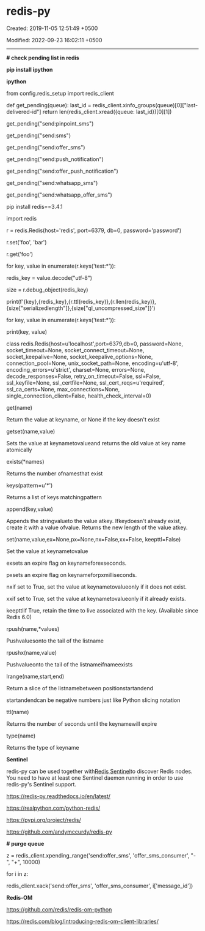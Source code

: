 # redis-py

Created: 2019-11-05 12:51:49 +0500

Modified: 2022-09-23 16:02:11 +0500

---

**# check pending list in redis**

**pip install ipython**

**ipython**

from config.redis_setup import redis_client

def get_pending(queue):
last_id = redis_client.xinfo_groups(queue)[0]["last-delivered-id"]
return len(redis_client.xread({queue: last_id})[0][1])



get_pending("send:pinpoint_sms")

get_pending("send:sms")

get_pending("send:offer_sms")

get_pending("send:push_notification")

get_pending("send:offer_push_notification")

get_pending("send:whatsapp_sms")

get_pending("send:whatsapp_offer_sms")



pip install redis==3.4.1



import redis

r = redis.Redis(host='redis', port=6379, db=0, password='password')

r.set('foo', 'bar')

r.get('foo')



for key, value in enumerate(r.keys('test:*')):

redis_key = value.decode("utf-8")

size = r.debug_object(redis_key)

print(f'{key},{redis_key},{r.ttl(redis_key)},{r.llen(redis_key)},{size["serializedlength"]},{size["ql_uncompressed_size"]}')



for key, value in enumerate(r.keys('test:*')):

print(key, value)



class redis.Redis(host=u'localhost',port=6379,db=0, password=None, socket_timeout=None, socket_connect_timeout=None, socket_keepalive=None, socket_keepalive_options=None, connection_pool=None, unix_socket_path=None, encoding=u'utf-8', encoding_errors=u'strict', charset=None, errors=None, decode_responses=False, retry_on_timeout=False, ssl=False, ssl_keyfile=None, ssl_certfile=None, ssl_cert_reqs=u'required', ssl_ca_certs=None, max_connections=None, single_connection_client=False, health_check_interval=0)



get(name)

Return the value at keyname, or None if the key doesn't exist



getset(name,value)

Sets the value at keynametovalueand returns the old value at key name atomically



exists(*names)

Returns the number ofnamesthat exist



keys(pattern=u'*')

Returns a list of keys matchingpattern



append(key,value)

Appends the stringvalueto the value atkey. Ifkeydoesn't already exist, create it with a value ofvalue. Returns the new length of the value atkey.



set(name,value,ex=None,px=None,nx=False,xx=False, keepttl=False)

Set the value at keynametovalue

exsets an expire flag on keynameforexseconds.

pxsets an expire flag on keynameforpxmilliseconds.

nxif set to True, set the value at keynametovalueonly if it does not exist.

xxif set to True, set the value at keynametovalueonly if it already exists.

keepttlif True, retain the time to live associated with the key. (Available since Redis 6.0)



rpush(name,*values)

Pushvaluesonto the tail of the listname



rpushx(name,value)

Pushvalueonto the tail of the listnameifnameexists



lrange(name,start,end)

Return a slice of the listnamebetween positionstartandend

startandendcan be negative numbers just like Python slicing notation



ttl(name)

Returns the number of seconds until the keynamewill expire



type(name)

Returns the type of keyname



**Sentinel**

redis-py can be used together with[Redis Sentinel](https://redis.io/topics/sentinel)to discover Redis nodes. You need to have at least one Sentinel daemon running in order to use redis-py's Sentinel support.



<https://redis-py.readthedocs.io/en/latest/>

<https://realpython.com/python-redis/>

<https://pypi.org/project/redis/>

<https://github.com/andymccurdy/redis-py>



**# purge queue**

z = redis_client.xpending_range('send:offer_sms', 'offer_sms_consumer', "-", "+", 10000)

for i in z:

redis_client.xack('send:offer_sms', 'offer_sms_consumer', i['message_id'])



**Redis-OM**

<https://github.com/redis/redis-om-python>

<https://redis.com/blog/introducing-redis-om-client-libraries/>
